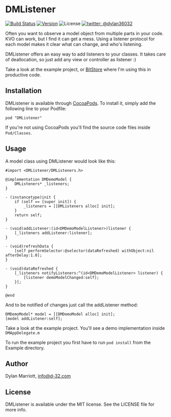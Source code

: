 # DMListener

[![Build Status](https://img.shields.io/travis/D-32/DMListener/master.svg?style=flat)](https://travis-ci.org/D-32/DMListener)
[![Version](https://img.shields.io/cocoapods/v/DMListener.svg?style=flat)](http://cocoadocs.org/docsets/DMListener)
![License](https://img.shields.io/cocoapods/l/DMListener.svg?style=flat)
[![twitter: @dylan36032](http://img.shields.io/badge/twitter-%40dylan36032-blue.svg?style=flat)](https://twitter.com/dylan36032)

Often you want to observe a model object from multiple parts in your code. KVO can work, but I find it can get a mess. Using a listener protocol for each model makes it clear what can change, and who's listening.

DMListener offers an easy way to add listeners to your classes. It takes care of deallocation, so just add any view or controller as listener :)

Take a look at the example project, or [BitStore](https://github.com/BitStore/BitStore-iOS) where I'm using this in productive code.

## Installation

DMListener is available through [CocoaPods](http://cocoapods.org). To install
it, simply add the following line to your Podfile:

    pod "DMListener"

If you're not using CocoaPods you'll find the source code files inside `Pod/Classes`. 

## Usage

A model class using DMListener would look like this:

	#import <DMListener/DMListeners.h>
	
	@implementation DMDemoModel {
	    DMListeners* _listeners;
	}
	
	- (instancetype)init {
	    if (self == [super init]) {
	        _listeners = [[DMListeners alloc] init];
	    }
	    return self;
	}
	
	- (void)addListener:(id<DMDemoModelListener>)listener {
	    [_listeners addListener:listener];
	}
	
	- (void)refreshData {
	    [self performSelector:@selector(dataRefreshed) withObject:nil afterDelay:1.0];
	}
	
	- (void)dataRefreshed {
	    [_listeners notifyListeners:^(id<DMDemoModelListener> listener) {
	        [listener demoModelChanged:self];
	    }];
	}
	
	@end

And to be notified of changes just call the addListener method:

	DMDemoModel* model = [[DMDemoModel alloc] init];
	[model addListener:self];

Take a look at the example project. You'll see a demo implementation inside `DMAppDelegate.m`

To run the example project you first have to run `pod install` from the Example directory.

## Author

Dylan Marriott, info@d-32.com

## License

DMListener is available under the MIT license. See the LICENSE file for more info.

